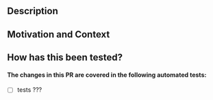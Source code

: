 
## Description

## Motivation and Context

## How has this been tested?

#### The changes in this PR are covered in the following automated tests:

- [ ] tests
???